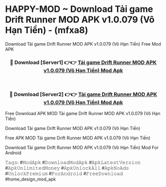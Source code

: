 # HAPPY-MOD ~ Download Tải game Drift Runner MOD APK v1.0.079 (Vô Hạn Tiền) - (mfxa8)
Download Tải game Drift Runner MOD APK v1.0.079 (Vô Hạn Tiền) Free Mod APK

<div align="center">
<h3>🔴 Download [Server1] 👉👉 <a href="https://apk-comot.site?title=Tải_game_Drift_Runner_MOD_APK_v1.0.079_(Vô_Hạn_Tiền)">Tải game Drift Runner MOD APK v1.0.079 (Vô Hạn Tiền) Mod Apk</a></h3><br>

<h3>🔴 Download [Server2] 👉👉 <a href="https://apk-comot.site?title=Tải_game_Drift_Runner_MOD_APK_v1.0.079_(Vô_Hạn_Tiền)">Tải game Drift Runner MOD APK v1.0.079 (Vô Hạn Tiền) Mod Apk</a></h3>
</div>


Free Download APK MOD Tải game Drift Runner MOD APK v1.0.079 (Vô Hạn Tiền)

Download Tải game Drift Runner MOD APK v1.0.079 (Vô Hạn Tiền) 

Free APK MOD Tải game Drift Runner MOD APK v1.0.079 (Vô Hạn Tiền) 

Download Tải game Drift Runner MOD APK v1.0.079 (Vô Hạn Tiền) Mod For Android

𝚃𝚊𝚐𝚜: #𝙼𝚘𝚍𝙰𝚙𝚔 #𝙳𝚘𝚠𝚗𝚕𝚘𝚊𝚍𝙼𝚘𝚍𝙰𝚙𝚔 #𝙰𝚙𝚔𝙻𝚊𝚝𝚎𝚜𝚝𝚅𝚎𝚛𝚜𝚒𝚘𝚗 #𝙰𝚙𝚔𝚄𝚗𝚕𝚒𝚖𝚒𝚝𝚎𝚍𝙼𝚘𝚗𝚎𝚢 #𝙰𝚙𝚔𝚄𝚗𝚕𝚘𝚌𝚔𝙰𝚕𝚕 #𝙰𝚙𝚔𝙽𝚘𝙰𝚍𝚜 #𝚄𝚗𝚕𝚘𝚌𝚔𝙿𝚛𝚎𝚖𝚒𝚞𝚖 #𝙵𝚘𝚛𝙰𝚗𝚍𝚛𝚘𝚒𝚍 #𝙵𝚛𝚎𝚎𝙳𝚘𝚠𝚗𝚕𝚘𝚊𝚍 #home_design_mod_apk